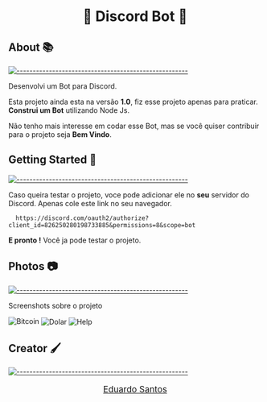 <h1 align="center">🤖 Discord Bot 🤖</h1>


## About 📚
[![-----------------------------------------------------](https://raw.githubusercontent.com/andreasbm/readme/master/assets/lines/colored.png)](#table-of-contents)

<p>Desenvolvi um Bot para Discord.</p>

<p>Esta projeto ainda esta na versão <strong>1.0</strong>, fiz esse projeto apenas para praticar. <strong>Construi um Bot</strong> utilizando Node Js.</p>

<p>Não tenho mais interesse em codar esse Bot, mas se você quiser contribuir para o projeto seja <strong>Bem Vindo</strong>.</p>

##  Getting Started 🧪
[![-----------------------------------------------------](https://raw.githubusercontent.com/andreasbm/readme/master/assets/lines/colored.png)](#table-of-contents)

<p>Caso queira testar o projeto, voce pode adicionar ele no <strong>seu</strong> servidor do Discord. Apenas cole este link no seu navegador.</p>

      https://discord.com/oauth2/authorize?client_id=826250280198733885&permissions=8&scope=bot

<p><strong>E pronto !</strong> Você ja pode testar o projeto.</p>

## Photos 📷
[![-----------------------------------------------------](https://raw.githubusercontent.com/andreasbm/readme/master/assets/lines/colored.png)](#table-of-contents)

<p>Screenshots sobre o projeto</p>

<img src="https://i.ibb.co/yqF1CKV/botp1.png" alt="Bitcoin">

<img src="https://i.ibb.co/hHWdd0W/botp2.png" align="center" alt="Dolar">

<img src="https://i.ibb.co/7kFShjy/botp3.png" align="center" alt="Help">

## Creator 🖌️
[![-----------------------------------------------------](https://raw.githubusercontent.com/andreasbm/readme/master/assets/lines/colored.png)](#table-of-contents)

<a href="https://www.linkedin.com/in/destr00/"><p style="font-size: 17px;" align=center>Eduardo Santos</p></a>


